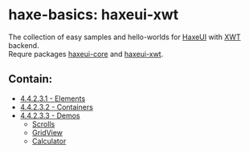haxe-basics: haxeui-xwt
=========================

The collection of easy samples and hello-worlds for [HaxeUI](https://github.com/haxeui/haxeui-core) with [XWT](https://github.com/mono/xwt) backend.<br/>
Requre packages [haxeui-core](https://github.com/haxeui/haxeui-core) and [haxeui-xwt](https://github.com/haxeui/haxeui-xwt).

## Contain:

* [4.4.2.3.1 - Elements](./4.4.2.3.1_Elements)
* [4.4.2.3.2 - Containers](./4.4.2.3.2_Containers)
* [4.4.2.3.3 - Demos](./4.4.2.3.3_Demos)
  * [Scrolls](./4.4.2.3.3_Demos/Scrolls)
  * [GridView](./4.4.2.3.3_Demos/GridView)
  * [Calculator](./4.4.2.3.3_Demos/Calculator)
